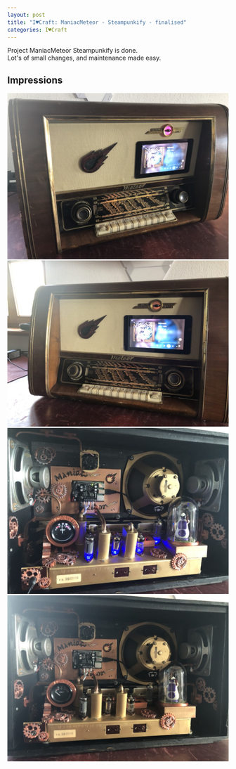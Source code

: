 ```yaml
---
layout: post
title: "I♥Craft: ManiacMeteor - Steampunkify - finalised"
categories: I♥Craft
---
```


Project ManiacMeteor Steampunkify is done.\
Lot's of small changes, and maintenance made easy.



## Impressions


![The Base](/assets/pix/ManiacMeteor_Steampunkified_01.JPG)\
![Base left](/assets/pix/ManiacMeteor_Steampunkified_02.JPG)\
![Inside left](/assets/pix/ManiacMeteor_Steampunkified_03.JPG)\
![Inside right](/assets/pix/ManiacMeteor_Steampunkified_04.JPG)
